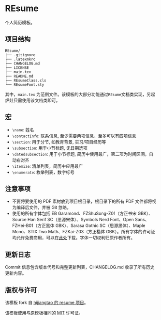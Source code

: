 # REsume

个人简历模板。

## 项目结构

```
REsume/
├── .gitignore
├── .latexmkrc
├── CHANGELOG.md
├── LICENSE
├── main.tex
├── README.md
├── REsumeClass.cls
└── REsumeFont.sty
```

其中，`main.tex` 为范例文件。该模板的大部分功能通过`REsume`文档类实现，另起炉灶只需使用该文档类即可。

## 宏

- `\name`: 姓名
- `\contactInfo`: 联系信息, 至少需要两项信息，至多可以有四项信息
- `\section`: 用于分节, 如教育背景, 实习/项目经历等
- `\subsection`: 用于小节标题, 无日期选项
- `\datedsubsection`: 用于小节标题, 简历中使用最广，第二项为时间区间，自动右对齐
- `\itemize`: 清单列表，简历中应用最广
- `\enumerate`: 枚举列表，数字标号

## 注意事项

- 不要将要使用的 PDF 素材放到项目根目录，根目录下的所有 PDF 文件都将视为编译后文件，并被 Git 忽略。
- 使用的所有字体包括 EB Garamond、FZShuSong-Z01（方正书宋 GBK）、Source Han Serif SC（思源宋体）、Symbols Nerd Font、Open Sans、FZHei-B01（方正黑体 GBK）、Sarasa Gothic SC（思源黑体）、Maple Mono、STIX Two Math、FZKai-Z03（方正楷体 GBK）。所有字体的许可证均允许免费商用，可以在[此处](https://www.dropbox.com/scl/fo/muhm4rddf4tlytqdph189/AEwl6rNMu6HShBzQTIyFTqI?rlkey=4lhpvzfiiclh5sakodie3dz7l&st=yq04y59k&dl=0)下载，字体一切权利归原作者所有。

## 更新日志

Commit 信息包含版本代号和完整更新列表，CHANGELOG.md 收录了所有历史更新内容。

## 版权与许可

该模板 fork 自 [hijiangtao 的 resume 项目](https://github.com/hijiangtao/resume)。

该模板使用与原模板相同的 [MIT](LICENSE) 许可证。
